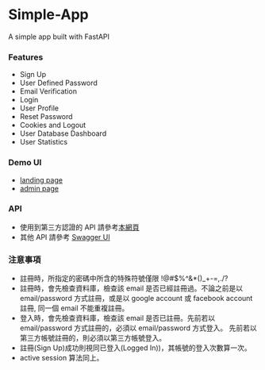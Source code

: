 # Simple-App
A simple app built with FastAPI

### Features
- Sign Up
- User Defined Password
- Email Verification
- Login
- User Profile
- Reset Password
- Cookies and Logout
- User Database Dashboard
- User Statistics

### Demo UI
- [landing page](https://simple-app-420.herokuapp.com/static/single_page.htm)
- [admin page](https://simple-app-420.herokuapp.com/static/admin.htm)

### API
- 使用到第三方認證的 API 請參考[本網頁](https://simple-app-420.herokuapp.com/static/oauth2_api.htm)
- 其他 API 請參考 [Swagger UI](https://simple-app-420.herokuapp.com/docs)

### 注意事項
- 註冊時，所指定的密碼中所含的特殊符號僅限 !@#$%^&*()_+\-=,./?
- 註冊時，會先檢查資料庫，檢查該 email 是否已經註冊過。不論之前是以 email/password 方式註冊，或是以 google account 或 facebook account 註冊, 同一個 email 不能重複註冊。
- 登入時，會先檢查資料庫，檢查該 email 是否已註冊。先前若以 email/password 方式註冊的，必須以 email/password 方式登入。
先前若以第三方帳號註冊的，則必須以第三方帳號登入。
- 註冊(Sign Up)成功則視同已登入(Logged In))，其帳號的登入次數算一次。
- active session 算法同上。

